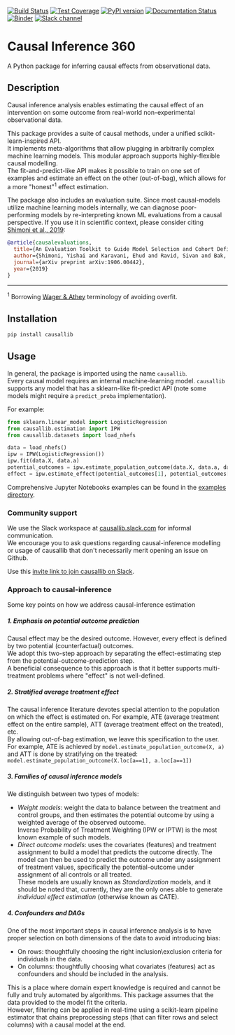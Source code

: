 [![Build Status](https://travis-ci.com/IBM/causallib.svg?&branch=master)](https://travis-ci.org/IBM/causallib)
[![Test Coverage](https://api.codeclimate.com/v1/badges/db2562e44c4a9f7280dc/test_coverage)](https://codeclimate.com/github/IBM/causallib/test_coverage)
[![PyPI version](https://badge.fury.io/py/causallib.svg)](https://badge.fury.io/py/causallib)
[![Documentation Status](https://readthedocs.org/projects/causallib/badge/?version=latest)](https://causallib.readthedocs.io/en/latest/)
[![Binder](https://mybinder.org/badge_logo.svg)](https://mybinder.org/v2/gh/IBM/causallib/HEAD)
[![Slack channel](https://img.shields.io/badge/support-slack-slack.svg?logo=slack)](https://causallib.slack.com/)
# Causal Inference 360
A Python package for inferring causal effects from observational data.

## Description
Causal inference analysis enables estimating the causal effect of 
an intervention on some outcome from real-world non-experimental observational data.  

This package provides a suite of causal methods, 
under a unified scikit-learn-inspired API.  
It implements meta-algorithms that allow plugging in arbitrarily complex machine learning models. 
This modular approach supports highly-flexible causal modelling.    
The fit-and-predict-like API makes it possible to train on one set of examples 
and estimate an effect on the other (out-of-bag),
which allows for a more "honest"<sup>1</sup> effect estimation.

The package also includes an evaluation suite. 
Since most causal-models utilize machine learning models internally, 
we can diagnose poor-performing models by re-interpreting known ML evaluations from  a causal perspective.
If you use it in scientific context, please consider citing [Shimoni et al., 2019](https://arxiv.org/abs/1906.00442):
```bibtex
@article{causalevaluations,
  title={An Evaluation Toolkit to Guide Model Selection and Cohort Definition in Causal Inference},
  author={Shimoni, Yishai and Karavani, Ehud and Ravid, Sivan and Bak, Peter and Ng, Tan Hung and Alford, Sharon Hensley and Meade, Denise and Goldschmidt, Yaara},
  journal={arXiv preprint arXiv:1906.00442},
  year={2019}
}
```

-------------
<sup>1</sup> Borrowing [Wager & Athey](https://arxiv.org/abs/1510.04342) terminology of avoiding overfit.  


## Installation
```bash
pip install causallib
```

## Usage
In general, the package is imported using the name `causallib`.  
Every causal model requires an internal machine-learning model. 
`causallib` supports any model that has a sklearn-like fit-predict API
(note some models might require a `predict_proba` implementation).  

For example:
```Python
from sklearn.linear_model import LogisticRegression
from causallib.estimation import IPW 
from causallib.datasets import load_nhefs

data = load_nhefs()
ipw = IPW(LogisticRegression())
ipw.fit(data.X, data.a)
potential_outcomes = ipw.estimate_population_outcome(data.X, data.a, data.y)
effect = ipw.estimate_effect(potential_outcomes[1], potential_outcomes[0])
```
Comprehensive Jupyter Notebooks examples can be found in the [examples directory](examples).

### Community support
We use the Slack workspace at [causallib.slack.com](https://causallib.slack.com/) for informal communication.  
We encourage you to ask questions regarding causal-inference modelling or 
usage of causallib that don't necessarily merit opening an issue on Github.  

Use this [invite link to join causallib on Slack](https://join.slack.com/t/causallib/shared_invite/zt-mwxnwe1t-htEgAXr3j3T2UeZj61gP6g). 

### Approach to causal-inference
Some key points on how we address causal-inference estimation

##### 1. Emphasis on potential outcome prediction  
Causal effect may be the desired outcome. 
However, every effect is defined by two potential (counterfactual) outcomes.  
We adopt this two-step approach by separating the effect-estimating step 
from the potential-outcome-prediction step.  
A beneficial consequence to this approach is that it better supports 
multi-treatment problems where "effect" is not well-defined.

##### 2. Stratified average treatment effect
The causal inference literature devotes special attention to the population 
on which the effect is estimated on.
For example, ATE (average treatment effect on the entire sample),
ATT (average treatment effect on the treated), etc.  
By allowing out-of-bag estimation, we leave this specification to the user.
For example, ATE is achieved by `model.estimate_population_outcome(X, a)`
and ATT is done by stratifying on the treated: `model.estimate_population_outcome(X.loc[a==1], a.loc[a==1])`

##### 3. Families of causal inference models
We distinguish between two types of models:
* *Weight models*: weight the data to balance between the treatment and control groups, 
   and then estimates the potential outcome by using a weighted average of the observed outcome.  
   Inverse Probability of Treatment Weighting (IPW or IPTW) is the most known example of such models. 
* *Direct outcome models*: uses the covariates (features) and treatment assignment to build a
   model that predicts the outcome directly. The model can then be used to predict the outcome
   under any assignment of treatment values, specifically the potential-outcome under assignment of
   all controls or all treated.  
   These models are usually known as *Standardization* models, and it should be noted that, currently,
   they are the only ones able to generate *individual effect estimation* (otherwise known as CATE).

##### 4. Confounders and DAGs
One of the most important steps in causal inference analysis is to have 
proper selection on both dimensions of the data to avoid introducing bias:
* On rows: thoughtfully choosing the right inclusion\exclusion criteria 
  for individuals in the data. 
* On columns: thoughtfully choosing what covariates (features) act as confounders 
  and should be included in the analysis.

This is a place where domain expert knowledge is required and cannot be fully and truly automated
by algorithms. 
This package assumes that the data provided to the model fit the criteria.   
However, filtering can be applied in real-time using a scikit-learn pipeline estimator
that chains preprocessing steps (that can filter rows and select columns) with a causal model at the end.

